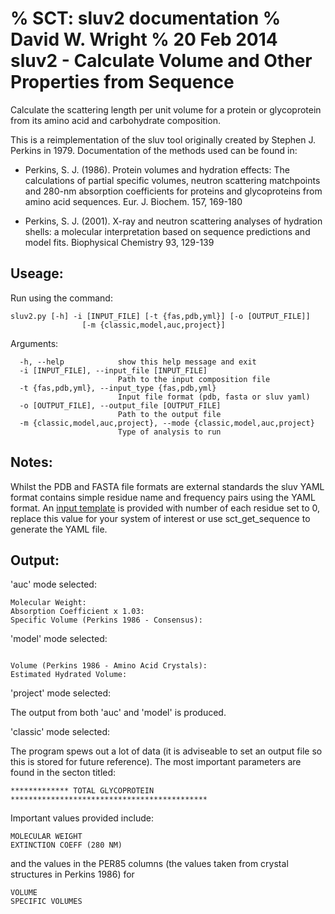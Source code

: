 % SCT: sluv2 documentation
% David W. Wright
% 20 Feb 2014
sluv2 - Calculate Volume and Other Properties from Sequence
==========================================================

Calculate the scattering length per unit volume for a protein or glycoprotein
from its amino acid and carbohydrate composition.

This is a reimplementation of the sluv tool originally created by
Stephen J. Perkins in 1979. Documentation of the methods used can be found in:

+ Perkins, S. J. (1986). Protein volumes and hydration effects: The
calculations of partial specific volumes, neutron scattering matchpoints
and 280-nm absorption coefficients for proteins and glycoproteins from
amino acid sequences. Eur. J. Biochem. 157, 169-180

+ Perkins, S. J. (2001). X-ray and neutron scattering analyses of
hydration shells: a molecular interpretation based on sequence predictions
and model fits. Biophysical Chemistry 93, 129-139

Useage:
-------

Run using the command:

~~~~~~~
sluv2.py [-h] -i [INPUT_FILE] [-t {fas,pdb,yml}] [-o [OUTPUT_FILE]]
                [-m {classic,model,auc,project}]
~~~~~~~

Arguments:

~~~~~~~
  -h, --help            show this help message and exit
  -i [INPUT_FILE], --input_file [INPUT_FILE]
                        Path to the input composition file
  -t {fas,pdb,yml}, --input_type {fas,pdb,yml}
                        Input file format (pdb, fasta or sluv yaml)
  -o [OUTPUT_FILE], --output_file [OUTPUT_FILE]
                        Path to the output file
  -m {classic,model,auc,project}, --mode {classic,model,auc,project}
                        Type of analysis to run
~~~~~~~

Notes:
------

Whilst the PDB and FASTA file formats are external standards the sluv YAML 
format contains simple residue name and frequency pairs using the YAML format.
An [input template](sluv_in.yml) is provided with number of each residue set
to 0, replace this value for your system of interest or use sct_get_sequence 
to generate the YAML file.

Output:
-------

'auc' mode selected:

~~~~~~
Molecular Weight:
Absorption Coefficient x 1.03:
Specific Volume (Perkins 1986 - Consensus):
~~~~~~

'model' mode selected:

~~~~~~

Volume (Perkins 1986 - Amino Acid Crystals):
Estimated Hydrated Volume:

~~~~~~

'project' mode selected:

The output from both 'auc' and 'model' is produced.

'classic' mode selected:

The program spews out a lot of data (it is adviseable to set an output file so 
this is stored for future reference). 
The most important parameters are found in the secton titled:

~~~~~~
************* TOTAL GLYCOPROTEIN ********************************************
~~~~~~

Important values provided include:

~~~~~~
MOLECULAR WEIGHT
EXTINCTION COEFF (280 NM)
~~~~~~

and the values in the PER85 columns (the values taken from crystal structures in Perkins 1986) for

~~~~~~
VOLUME
SPECIFIC VOLUMES
~~~~~~
